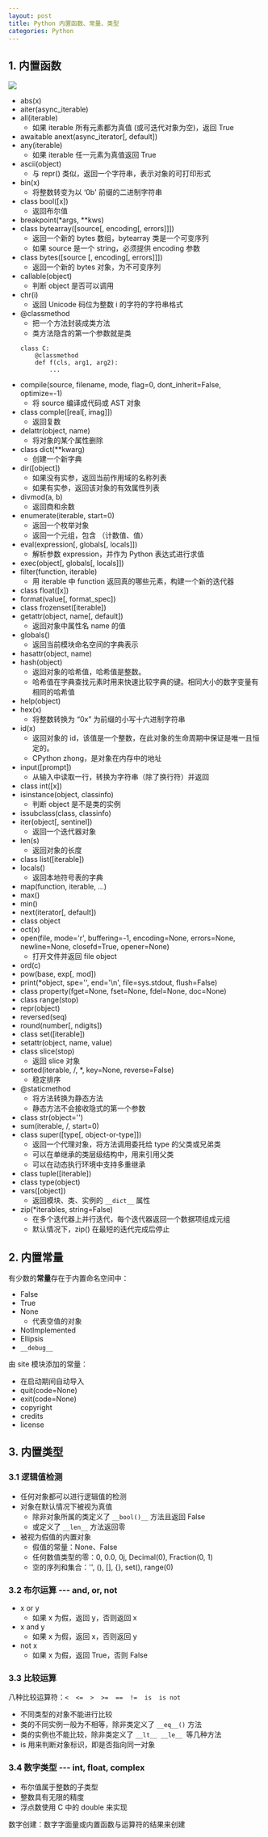 ```yaml
---
layout: post
title: Python 内置函数、常量、类型
categories: Python
---
```


## 1. 内置函数

![](/image/%E7%BC%96%E7%A8%8B%E8%AF%AD%E8%A8%80/Python-0003-1.png)

* abs(x)
* aiter(async_iterable)
* all(iterable)
    - 如果 iterable 所有元素都为真值 (或可迭代对象为空)，返回 True
* awaitable anext(async_iterator[, default])
* any(iterable)
    - 如果 iterable 任一元素为真值返回 True
* ascii(object)
    - 与 repr() 类似，返回一个字符串，表示对象的可打印形式
* bin(x)
    - 将整数转变为以 ‘0b' 前缀的二进制字符串
* class bool([x])
    - 返回布尔值
* breakpoint(*args, **kws)
* class bytearray([source[, encoding[, errors]]])
    - 返回一个新的 bytes 数组，bytearray 类是一个可变序列
    - 如果 source 是一个 string，必须提供 encoding 参数
* class bytes([source [, encoding[, errors]]])
    - 返回一个新的 bytes 对象，为不可变序列
* callable(object)
    - 判断 object 是否可以调用
* chr(i)
    - 返回 Unicode 码位为整数 i 的字符的字符串格式
* @classmethod
    - 把一个方法封装成类方法
    - 类方法隐含的第一个参数就是类
    ~~~
    class C:
        @classmethod
        def f(cls, arg1, arg2):
            ...
    ~~~
* compile(source, filename, mode, flag=0, dont_inherit=False, optimize=-1)
    - 将 source 编译成代码或 AST 对象
* class comple([real[, imag]])
    - 返回复数
* delattr(object, name)
    - 将对象的某个属性删除
* class dict(**kwarg)
    - 创建一个新字典
* dir(\[object])
    - 如果没有实参，返回当前作用域的名称列表
    - 如果有实参，返回该对象的有效属性列表
* divmod(a, b)
    - 返回商和余数
* enumerate(iterable, start=0)
    - 返回一个枚举对象
    - 返回一个元组，包含 （计数值、值）
* eval(expression[, globals[, locals]])
    - 解析参数 expression，并作为 Python 表达式进行求值
* exec(object[, globals[, locals]])
* filter(function, iterable)
    - 用 iterable 中 function 返回真的哪些元素，构建一个新的迭代器
* class float(\[x])
* format(value[, format_spec])
* class frozenset([iterable])
* getattr(object, name[, default])
    - 返回对象中属性名 name 的值
* globals()
    - 返回当前模块命名空间的字典表示
* hasattr(object, name)
* hash(object)
    - 返回对象的哈希值，哈希值是整数。
    - 哈希值在字典查找元素时用来快速比较字典的键。相同大小的数字变量有相同的哈希值
* help(object)
* hex(x)
    - 将整数转换为 “0x” 为前缀的小写十六进制字符串
* id(x)
    - 返回对象的 id，该值是一个整数，在此对象的生命周期中保证是唯一且恒定的。
    - CPython zhong，是对象在内存中的地址
* input(\[prompt])
    - 从输入中读取一行，转换为字符串（除了换行符）并返回
* class int(\[x])
* isinstance(object, classinfo)
    - 判断 object 是不是类的实例
* issubclass(class, classinfo)
* iter(object[, sentinel])
    - 返回一个迭代器对象
* len(s)
    - 返回对象的长度
* class list(\[iterable])
* locals()
    - 返回本地符号表的字典
* map(function, iterable, ...)
* max()
* min()
* next(iterator[, default])
* class object
* oct(x)
* open(file, mode='r', buffering=-1, encoding=None, errors=None, newline=None, closefd=True, opener=None)
    - 打开文件并返回 file object
* ord(c)
* pow(base, exp[, mod])
* print(*object, spe='', end='\n', file=sys.stdout, flush=False)
* class property(fget=None, fset=None, fdel=None, doc=None)
* class range(stop)
* repr(object)
* reversed(seq)
* round(number[, ndigits])
* class set(\[iterable])
* setattr(object, name, value)
* class slice(stop)
    - 返回 slice 对象
* sorted(iterable, /, *, key=None, reverse=False)
    - 稳定排序
* @staticmethod
    - 将方法转换为静态方法
    - 静态方法不会接收隐式的第一个参数
* class str(object='')
* sum(iterable, /, start=0)
* class super([type[, object-or-type]])
    - 返回一个代理对象，将方法调用委托给 type 的父类或兄弟类 
    - 可以在单继承的类层级结构中，用来引用父类
    - 可以在动态执行环境中支持多重继承
* class tuple(\[iterable])
* class type(object)
* vars(\[object])
    - 返回模块、类、实例的 `__dict__` 属性
* zip(*iterables, string=False)
    - 在多个迭代器上并行迭代，每个迭代器返回一个数据项组成元组
    - 默认情况下，zip() 在最短的迭代完成后停止

## 2. 内置常量

有少数的**常量**存在于内置命名空间中：
* False
* True
* None
    - 代表空值的对象
* NotImplemented
* Ellipsis
* `__debug__`

由 site 模块添加的常量：
* 在启动期间自动导入
* quit(code=None)
* exit(code=None)
* copyright
* credits
* license

## 3. 内置类型

### 3.1 逻辑值检测

* 任何对象都可以进行逻辑值的检测
* 对象在默认情况下被视为真值
    - 除非对象所属的类定义了 `__bool()__` 方法且返回 False
    - 或定义了 `__len__` 方法返回零
* 被视为假值的内置对象
    - 假值的常量：None、False
    - 任何数值类型的零：0, 0.0, 0j, Decimal(0), Fraction(0, 1)
    - 空的序列和集合：'', (), [], {}, set(), range(0)

### 3.2 布尔运算 --- and, or, not

* x or y
    - 如果 x 为假，返回 y，否则返回 x
* x and y
    - 如果 x 为假，返回 x，否则返回 y
* not x
    - 如果 x 为假，返回 True，否则 False

### 3.3 比较运算

八种比较运算符：`<  <=  >  >=  ==  !=  is  is not`
* 不同类型的对象不能进行比较
* 类的不同实例一般为不相等，除非类定义了 `__eq__()` 方法
* 类的实例也不能比较，除非类定义了 `__lt__ __le__ `等几种方法
* is 用来判断对象标识，即是否指向同一对象

### 3.4 数字类型 --- int, float, complex

* 布尔值属于整数的子类型
* 整数具有无限的精度
* 浮点数使用 C 中的 double 来实现

数字创建：数字字面量或内置函数与运算符的结果来创建


    